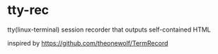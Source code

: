 tty-rec
=======

tty(linux-terminal) session recorder that outputs self-contained HTML

inspired by https://github.com/theonewolf/TermRecord
